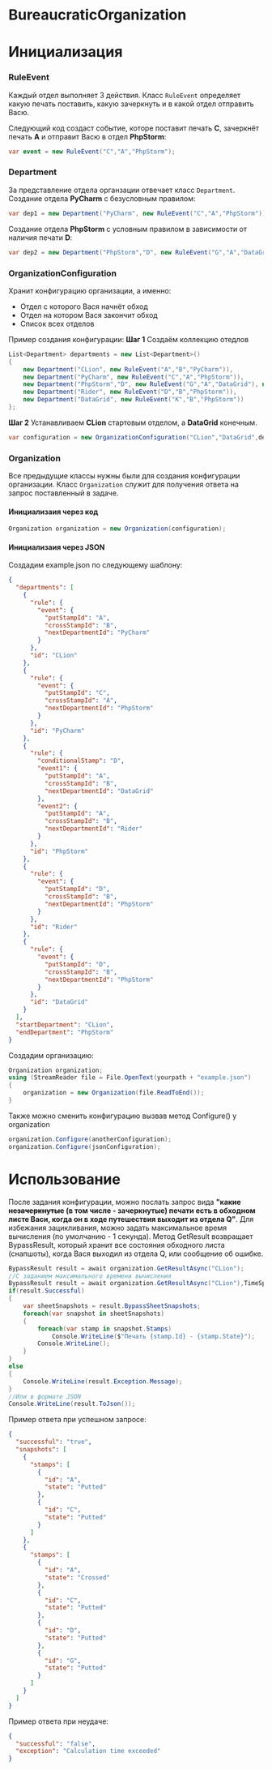# BureaucraticOrganization
# Инициализация
### RuleEvent
Каждый отдел выполняет 3 действия. Класс `RuleEvent` определяет какую печать поставить, какую зачеркнуть и в какой отдел отправить Васю.

Следующий код создаст событие, которе поставит печать **C**, зачеркнёт печать **A** и отправит Васю в отдел **PhpStorm**:
```csharp
var event = new RuleEvent("C","A","PhpStorm");
```
### Department
За представление отдела органзации отвечает класс `Department`.
Создание отдела **PyCharm** с безусловным правилом:
```csharp
var dep1 = new Department("PyCharm", new RuleEvent("C","A","PhpStorm"));
```
Создание отдела **PhpStorm** с условным правилом в зависимости от наличия печати **D**:
```csharp
var dep2 = new Department("PhpStorm","D", new RuleEvent("G","A","DataGrid"), new RuleEvent("A","B","Rider"))
```
### OrganizationConfiguration
Хранит конфигурацию организации, а именно:
- Отдел с которого Вася начнёт обход
- Отдел на котором Вася закончит обход
- Список всех отделов

Пример создания конфигурации:
**Шаг 1**
Создаём коллекцию отедлов
```csharp
List<Department> departments = new List<Department>()
{
	new Department("CLion", new RuleEvent("A","B","PyCharm")),
	new Department("PyCharm", new RuleEvent("C","A","PhpStorm")),
	new Department("PhpStorm","D", new RuleEvent("G","A","DataGrid"), new RuleEvent("A","B","Rider")),
	new Department("Rider", new RuleEvent("D","B","PhpStorm")),
	new Department("DataGrid", new RuleEvent("K","B","PhpStorm"))
};
```
**Шаг 2**
Устанавливаем **CLion** стартовым отделом, а **DataGrid** конечным.
```csharp
var configuration = new OrganizationConfiguration("CLion","DataGrid",departments);
```
### Organization
Все предыдущие классы нужны были для создания конфигурации организации. Класс `Organization` служит для получения ответа на запрос поставленный в задаче.

#### Инициализаия через код
```csharp
Organization organization = new Organization(configuration);
```
#### Инициализаия через JSON
Создадим example.json по следующему шаблону:
```json
{
  "departments": [
    {
      "rule": {
        "event": {
          "putStampId": "A",
          "crossStampId": "B",
          "nextDepartmentId": "PyCharm"
        }
      },
      "id": "CLion"
    },
    {
      "rule": {
        "event": {
          "putStampId": "C",
          "crossStampId": "A",
          "nextDepartmentId": "PhpStorm"
        }
      },
      "id": "PyCharm"
    },
    {
      "rule": {
        "conditionalStamp": "D",
        "event1": {
          "putStampId": "A",
          "crossStampId": "B",
          "nextDepartmentId": "DataGrid"
        },
        "event2": {
          "putStampId": "A",
          "crossStampId": "B",
          "nextDepartmentId": "Rider"
        }
      },
      "id": "PhpStorm"
    },
    {
      "rule": {
        "event": {
          "putStampId": "D",
          "crossStampId": "B",
          "nextDepartmentId": "PhpStorm"
        }
      },
      "id": "Rider"
    },
    {
      "rule": {
        "event": {
          "putStampId": "D",
          "crossStampId": "B",
          "nextDepartmentId": "PhpStorm"
        }
      },
      "id": "DataGrid"
    }
  ],
  "startDepartment": "CLion",
  "endDepartment": "PhpStorm"
}
```
Создадим организацию:
```csharp
Organization organization;
using (StreamReader file = File.OpenText(yourpath + "example.json")
{
	organization = new Organization(file.ReadToEnd());
}
```
Также можно сменить конфигурацию вызвав метод  Configure() у organization
```csharp
organization.Configure(anotherConfiguration);
organization.Configure(jsonConfiguration);
```
# Использование
После задания конфигурации, можно послать запрос вида **"какие ~~незачеркнутые~~ (в том числе - зачеркнутые) печати есть в обходном листе Васи, когда он в ходе путешествия выходит из отдела Q"**. Для избежания зацикливания, можно задать максимальное время вычисления (по умолчанию - 1 секунда). Метод GetResult возвращает BypassResult, который хранит все состояния обходного листа (снапшоты), когда Вася выходил из отдела Q, или сообщение об ошибке.
```csharp
BypassResult result = await organization.GetResultAsync("CLion");
//C заданием максимального времени вычисления
BypassResult result = await organization.GetResultAsync("CLion"),TimeSpan.FromMilliseconds(500));
if(result.Successful)
{
	var sheetSnapshots = result.BypassSheetSnapshots;
	foreach(var snapshot in sheetSnapshots)
	{
		foreach(var stamp in snapshot.Stamps)
			Console.WriteLine($"Печать {stamp.Id} - {stamp.State}");
		Console.WriteLine();
	}
}
else
{
	Console.WriteLine(result.Exception.Message);
}
//Или в формате JSON
Console.WriteLine(result.ToJson());
```
Пример ответа при успешном запросе:
```json
{
  "successful": "true",
  "snapshots": [
    {
      "stamps": [
        {
          "id": "A",
          "state": "Putted"
        },
        {
          "id": "C",
          "state": "Putted"
        }
      ]
    },
    {
      "stamps": [
        {
          "id": "A",
          "state": "Crossed"
        },
        {
          "id": "C",
          "state": "Putted"
        },
        {
          "id": "D",
          "state": "Putted"
        },
        {
          "id": "G",
          "state": "Putted"
        }
      ]
    }
  ]
}
```
Пример ответа при неудаче:
```json
{
  "successful": "false",
  "exception": "Calculation time exceeded"
}
```




